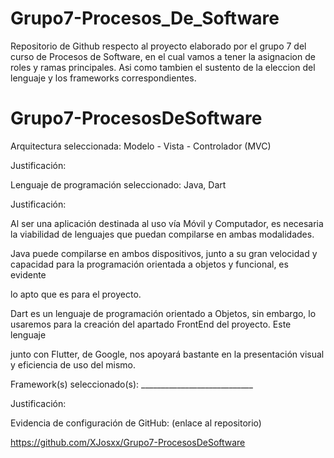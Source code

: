 # Grupo7-Procesos_De_Software
Repositorio de Github respecto al proyecto elaborado por el grupo 7 del curso de Procesos de Software, en el cual vamos a tener la asignacion de roles y ramas principales. Asi como tambien el sustento de la eleccion del lenguaje y los frameworks correspondientes.

# Grupo7-ProcesosDeSoftware

Arquitectura seleccionada: Modelo - Vista - Controlador (MVC)

Justificación:




Lenguaje de programación seleccionado: Java, Dart

Justificación:

Al ser una aplicación destinada al uso vía Móvil y Computador, es necesaria la viabilidad de lenguajes que puedan compilarse en ambas modalidades.

Java puede compilarse en ambos dispositivos, junto a su gran velocidad y capacidad para la programación orientada a objetos y funcional, es evidente

lo apto que es para el proyecto.

Dart es un lenguaje de programación orientado a Objetos, sin embargo, lo usaremos para la creación del apartado FrontEnd del proyecto. Este lenguaje

junto con Flutter, de Google, nos apoyará bastante en la presentación visual y eficiencia de uso del mismo.







Framework(s) seleccionado(s): \_\_\_\_\_\_\_\_\_\_\_\_\_\_\_\_\_\_\_\_\_\_\_\_\_\_\_\_

Justificación:







Evidencia de configuración de GitHub: (enlace al repositorio)

https://github.com/XJosxx/Grupo7-ProcesosDeSoftware
